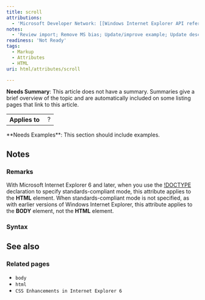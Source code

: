 ```yaml
---
title: scroll
attributions:
  - 'Microsoft Developer Network: [[Windows Internet Explorer API reference](http://msdn.microsoft.com/en-us/library/ie/hh828809%28v=vs.85%29.aspx) Article]'
notes:
  - 'Review import; Remove MS bias; Update/improve example; Update descriptions; Fix lists & compatibility info'
readiness: 'Not Ready'
tags:
  - Markup
  - Attributes
  - HTML
uri: html/attributes/scroll

---
```

**Needs Summary**: This article does not have a summary. Summaries give a brief overview of the topic and are automatically included on some listing pages that link to this article.

<table class="wikitable">
<tr>
<th>
Applies to

</th>
<td>
 ?

</td>
</tr>
</table>
**Needs Examples**: This section should include examples.

## Notes

### Remarks

With Microsoft Internet Explorer 6 and later, when you use the [!DOCTYPE](/html/elements/!DOCTYPE) declaration to specify standards-compliant mode, this attribute applies to the **HTML** element. When standards-compliant mode is not specified, as with earlier versions of Windows Internet Explorer, this attribute applies to the **BODY** element, not the **HTML** element.

### Syntax

## See also

### Related pages

-   `body`
-   `html`
-   `CSS Enhancements in Internet Explorer 6`
